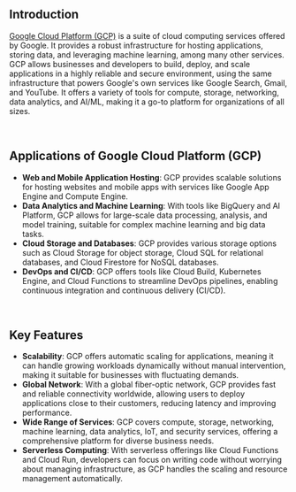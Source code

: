 ## Introduction

[Google Cloud Platform (GCP)](https://cloud.google.com/) is a suite of cloud computing services offered by Google. It provides a robust infrastructure for hosting applications, storing data, and leveraging machine learning, among many other services. GCP allows businesses and developers to build, deploy, and scale applications in a highly reliable and secure environment, using the same infrastructure that powers Google's own services like Google Search, Gmail, and YouTube. It offers a variety of tools for compute, storage, networking, data analytics, and AI/ML, making it a go-to platform for organizations of all sizes.

<br/>

## Applications of Google Cloud Platform (GCP)

- **Web and Mobile Application Hosting**: GCP provides scalable solutions for hosting websites and mobile apps with services like Google App Engine and Compute Engine.
- **Data Analytics and Machine Learning**: With tools like BigQuery and AI Platform, GCP allows for large-scale data processing, analysis, and model training, suitable for complex machine learning and big data tasks.
- **Cloud Storage and Databases**: GCP provides various storage options such as Cloud Storage for object storage, Cloud SQL for relational databases, and Cloud Firestore for NoSQL databases.
- **DevOps and CI/CD**: GCP offers tools like Cloud Build, Kubernetes Engine, and Cloud Functions to streamline DevOps pipelines, enabling continuous integration and continuous delivery (CI/CD).

<br/>

## Key Features

- **Scalability**: GCP offers automatic scaling for applications, meaning it can handle growing workloads dynamically without manual intervention, making it suitable for businesses with fluctuating demands.
- **Global Network**: With a global fiber-optic network, GCP provides fast and reliable connectivity worldwide, allowing users to deploy applications close to their customers, reducing latency and improving performance.
- **Wide Range of Services**: GCP covers compute, storage, networking, machine learning, data analytics, IoT, and security services, offering a comprehensive platform for diverse business needs.
- **Serverless Computing**: With serverless offerings like Cloud Functions and Cloud Run, developers can focus on writing code without worrying about managing infrastructure, as GCP handles the scaling and resource management automatically.
